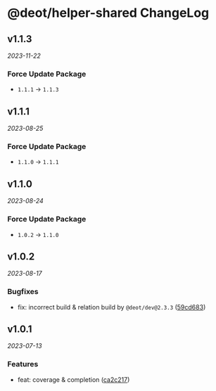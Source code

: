 # @deot/helper-shared ChangeLog

## v1.1.3

_2023-11-22_

### Force Update Package

- `1.1.1` -> `1.1.3`

## v1.1.1

_2023-08-25_

### Force Update Package

- `1.1.0` -> `1.1.1`

## v1.1.0

_2023-08-24_

### Force Update Package

- `1.0.2` -> `1.1.0`

## v1.0.2

_2023-08-17_

### Bugfixes

- fix: incorrect build & relation build by `@deot/dev@2.3.3` ([59cd683](https://github.com/deot/helper/commit/59cd683d73630d99ef8a96ba2f843769c0eafa1d))

## v1.0.1

_2023-07-13_

### Features

- feat: coverage & completion ([ca2c217](https://github.com/deot/helper/commit/ca2c217c2a70490b131d98a242200f40e79671fc))
